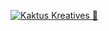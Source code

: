 [![Kaktus Kreatives 🌵](https://img.shields.io/badge/%F0%9F%8C%B5-Kaktus%20Kreatives-green?style=for-the-badge)](https://kaktus.is)
